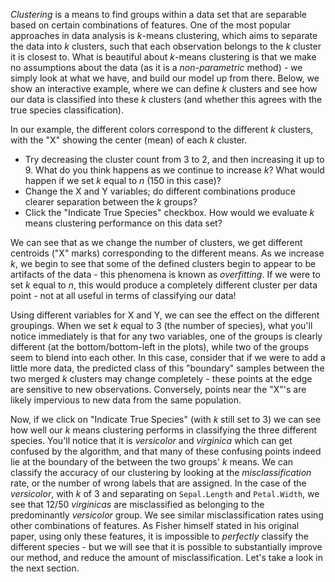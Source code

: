 *Clustering* is a means to find groups within a data set that are separable based on certain combinations of features. One of the most popular approaches in data analysis is *k*-means clustering, which aims to separate the data into *k* clusters, such that each observation belongs to the *k* cluster it is closest to. What is beautiful about *k*-means clustering is that we make no assumptions about the data (as it is a *non-parametric* method) - we simply look at what we have, and build our model up from there. Below, we show an interactive example, where we can define *k* clusters and see how our data is classified into these *k* clusters (and whether this agrees with the true species classification). 

In our example, the different colors correspond to the different *k* clusters, with the "X" showing the center (mean) of each *k* cluster.

* Try decreasing the cluster count from 3 to 2, and then increasing it up to 9. What do you think happens as we continue to increase *k*? What would happen if we set *k* equal to *n* (150 in this case)?
* Change the X and Y variables; do different combinations produce clearer separation between the *k* groups?
* Click the "Indicate True Species" checkbox. How would we evaluate  *k* means clustering performance on this data set?

We can see that as we change the number of clusters, we get different centroids ("X" marks) corresponding to the different means. As we increase *k*, we begin to see that some of the defined clusters begin to appear to be artifacts of the data - this phenomena is known as *overfitting*. If we were to set *k* equal to *n*, this would produce a completely different cluster per data point - not at all useful in terms of classifying our data!

Using different variables for X and Y, we can see the effect on the different groupings. When we set *k* equal to 3 (the number of species), what you'll notice immediately is that for any two variables, one of the groups is clearly different (at the bottom/bottom-left in the plots), while two of the groups seem to blend into each other. In this case, consider that if we were to add a little more data, the predicted class of this "boundary" samples between the two merged *k* clusters may change completely - these points at the edge are sensitive to new observations. Conversely, points near the "X"'s are likely impervious to new data from the same population.

Now, if we click on "Indicate True Species" (with *k* still set to 3) we can see how well our *k* means clustering performs in classifying the three different species. You'll notice that it is *versicolor* and *virginica* which can get confused by the algorithm, and that many of these confusing points indeed lie at the boundary of the between the two groups' *k* means. We can classify the accuracy of our clustering by looking at the *misclassification* rate, or the number of wrong labels that are assigned. In the case of the *versicolor*, with *k* of 3 and separating on `Sepal.Length` and `Petal.Width`, we see that 12/50 *virginicas* are misclassified as belonging to the predominantly *versicolor* group. We see similar misclassification rates using other combinations of features. As Fisher himself stated in his original paper, using only these features, it is impossible to *perfectly* classify the different species - but we will see that it is possible to substantially improve our method, and reduce the amount of misclassification. Let's take a look in the next section.


